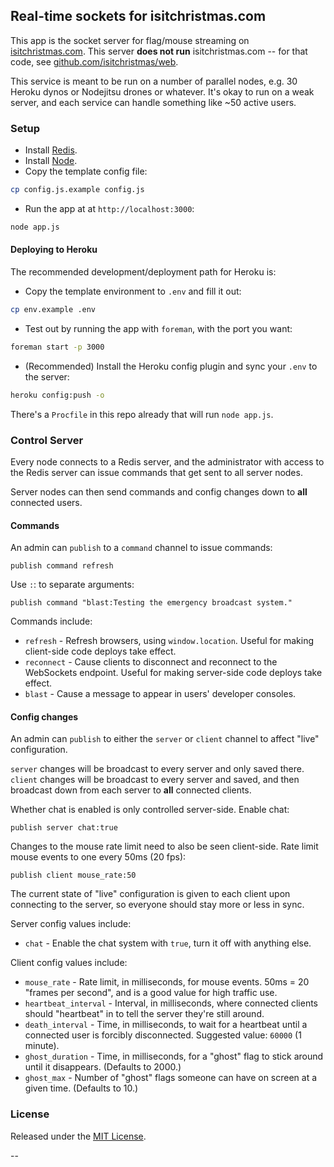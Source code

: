 ## Real-time sockets for isitchristmas.com

This app is the socket server for flag/mouse streaming on [isitchristmas.com](https://isitchristmas.com). This server **does not run** isitchristmas.com -- for that code, see [github.com/isitchristmas/web](https://github.com/isitchristmas/web).

This service is meant to be run on a number of parallel nodes, e.g. 30 Heroku dynos or Nodejitsu drones or whatever. It's okay to run on a weak server, and each service can handle something like ~50 active users.

### Setup

* Install [Redis](http://redis.io).
* Install [Node](http://nodejs.org).
* Copy the template config file:

```bash
cp config.js.example config.js
```

* Run the app at at `http://localhost:3000`:

```bash
node app.js
```

#### Deploying to Heroku

The recommended development/deployment path for Heroku is:

* Copy the template environment to `.env` and fill it out:

```bash
cp env.example .env
```

* Test out by running the app with `foreman`, with the port you want:

```bash
foreman start -p 3000
```

* (Recommended) Install the Heroku config plugin and sync your `.env` to the server:

```bash
heroku config:push -o
```

There's a `Procfile` in this repo already that will run `node app.js`.

### Control Server

Every node connects to a Redis server, and the administrator with access to the Redis server can issue commands that get sent to all server nodes.

Server nodes can then send commands and config changes down to **all** connected users.

#### Commands

An admin can `publish` to a `command` channel to issue commands:

```
publish command refresh
```

Use `:`: to separate arguments:

```
publish command "blast:Testing the emergency broadcast system."
```

Commands include:

* `refresh` - Refresh browsers, using `window.location`. Useful for making client-side code deploys take effect.
* `reconnect` - Cause clients to disconnect and reconnect to the WebSockets endpoint. Useful for making server-side code deploys take effect.
* `blast` - Cause a message to appear in users' developer consoles.

#### Config changes

An admin can `publish` to either the `server` or `client` channel to affect "live" configuration.

`server` changes will be broadcast to every server and only saved there. `client` changes will be broadcast to every server and saved, and then broadcast down from each server to **all** connected clients.

Whether chat is enabled is only controlled server-side. Enable chat:

```
publish server chat:true
```

Changes to the mouse rate limit need to also be seen client-side. Rate limit mouse events to one every 50ms (20 fps):

```
publish client mouse_rate:50
```

The current state of "live" configuration is given to each client upon connecting to the server, so everyone should stay more or less in sync.

Server config values include:

* `chat`  - Enable the chat system with `true`, turn it off with anything else.

Client config values include:

* `mouse_rate` - Rate limit, in milliseconds, for mouse events. 50ms = 20 "frames per second", and is a good value for high traffic use.
* `heartbeat_interval` - Interval, in milliseconds, where connected clients should "heartbeat" in to tell the server they're still around.
* `death_interval` - Time, in milliseconds, to wait for a heartbeat until a connected user is forcibly disconnected. Suggested value: `60000` (1 minute).
* `ghost_duration` - Time, in milliseconds, for a "ghost" flag to stick around until it disappears. (Defaults to 2000.)
* `ghost_max` - Number of "ghost" flags someone can have on screen at a given time. (Defaults to 10.)

### License

Released under the [MIT License](LICENSE).

-- 
